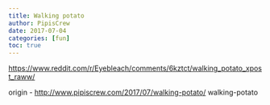 ```yaml
---
title: Walking potato
author: PipisCrew
date: 2017-07-04
categories: [fun]
toc: true
---
```


https://www.reddit.com/r/Eyebleach/comments/6kztct/walking_potato_xpost_raww/

origin - http://www.pipiscrew.com/2017/07/walking-potato/ walking-potato